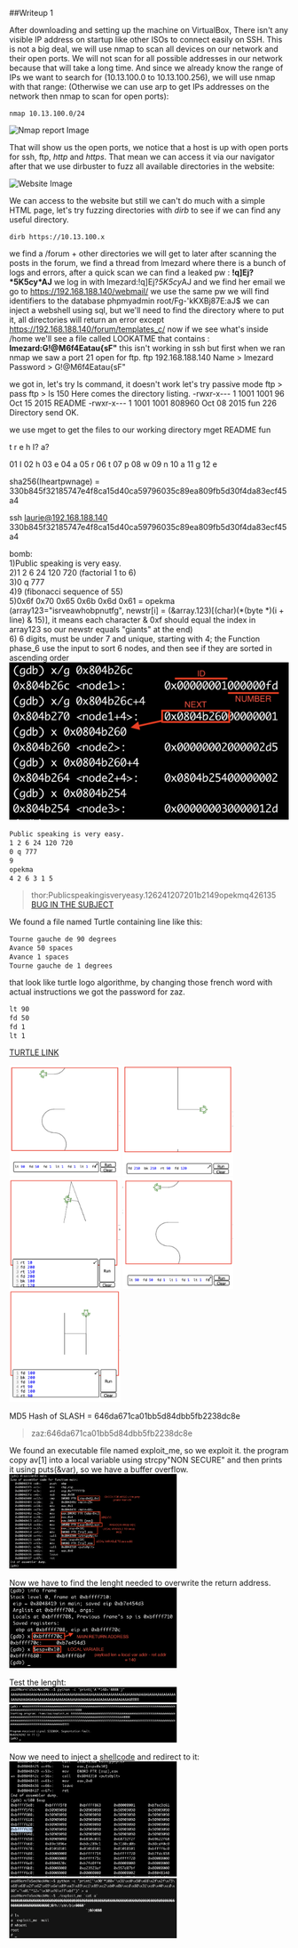 ##Writeup 1

After downloading and setting up the machine on VirtualBox, There isn't any visible IP address on startup like other ISOs to connect easily on SSH.
This is not a big deal, we will use nmap to scan all devices on our network and their open ports. We will not scan for all possible addresses in our network because that will take a long time. And since we already know the range of IPs we want to search for (10.13.100.0 to 10.13.100.256), we will use nmap with that range: (Otherwise we can use arp to get IPs addresses on the network then nmap to scan for open ports):

```console
nmap 10.13.100.0/24
```
![Nmap report Image](url "Nmap scan")

That will show us the open ports, we notice that a host is up with open ports for ssh, ftp, *http* and *https*. That mean we can access it via our navigator
after that we use dirbuster to fuzz all available directories in the website:

![Website Image](url "Website")

We can access to the website but still we can't do much with a simple HTML page, let's try fuzzing directories with *dirb* to see if we can find any useful directory.
```console
dirb https://10.13.100.x
```

we find a /forum + other directories we will get to later
after scanning the posts in the forum, we find a thread from lmezard where there is a bunch of logs and errors, after a quick scan we can find a leaked pw : **!q\]Ej?\*5K5cy\*AJ**
we log in with lmezard:!q\]Ej?*5K5cy*AJ and we find her email we go to https://192.168.188.140/webmail/ we use the same pw
we will find identifiers to the database phpmyadmin root/Fg-'kKXBj87E:aJ$
we can inject a webshell using sql, but we'll need to find the directory where to put it, all directories will return an error except https://192.168.188.140/forum/templates_c/
now if we see what's inside /home we'll see a file called LOOKATME that contains : **lmezard:G!@M6f4Eatau{sF"**
this isn't working in ssh but first when we ran nmap we saw a port 21 open for ftp.
ftp 192.168.188.140
Name > lmezard
Password > G!@M6f4Eatau{sF"

we got in, let's try ls command, it doesn't work let's try passive mode
ftp > pass
ftp > ls
150 Here comes the directory listing.
-rwxr-x--- 1 1001 1001 96 Oct 15 2015 README
-rwxr-x--- 1 1001 1001 808960 Oct 08 2015 fun
226 Directory send OK.

we use mget to get the files to our working directory
mget README fun

t r e h I? a?

01 I
02 h
03 e
04 a
05 r
06 t
07 p
08 w
09 n
10 a
11 g
12 e

sha256(Iheartpwnage) = 330b845f32185747e4f8ca15d40ca59796035c89ea809fb5d30f4da83ecf45a4

ssh laurie@192.168.188.140
330b845f32185747e4f8ca15d40ca59796035c89ea809fb5d30f4da83ecf45a4

bomb:<br/>
1)Public speaking is very easy.<br/>
2)1 2 6 24 120 720 (factorial 1 to 6)<br/>
3)0 q 777<br/>
4)9 (fibonacci sequence of 55)<br/>
5)0x6f 0x70 0x65 0x6b 0x6d 0x61 = opekma (array123="isrveawhobpnutfg", newstr[i] = (&array.123)[(char)(*(byte *)(i + line) & 15)], it means each character & 0xf should equal the index in array123 so our newstr equals "giants" at the end)<br/>
6) 6 digits, must be under 7 and unique, starting with 4; the Function phase_6 use the input to sort 6 nodes, and then see if they are sorted in ascending order<br/>
![](./img/phase_6_nodes_mem.png)
```
Public speaking is very easy.
1 2 6 24 120 720
0 q 777
9
opekma
4 2 6 3 1 5
```
> thor:Publicspeakingisveryeasy.126241207201b2149opekmq426135 [BUG IN THE SUBJECT](https://stackoverflow.com/c/42network/questions/664/1628?r=SearchResults&s=1%7C12.5313#1628)

We found a file named Turtle containing line like this:
```
Tourne gauche de 90 degrees
Avance 50 spaces
Avance 1 spaces
Tourne gauche de 1 degrees
```
that look like turtle logo algorithme, by changing those french word with actual instructions we got the password for zaz.
```
lt 90
fd 50
fd 1
lt 1
```
[TURTLE LINK](https://www.transum.org/Software/Logo/Level2/Default.asp?Level=3)

<img src="./img/turtle_1.png"  width="200" height="200">
<img src="./img/turtle_2.png"  width="200" height="200">
<img src="./img/turtle_3.png"  width="200" height="200">
<img src="./img/turtle_4.png"  width="200" height="200">
<img src="./img/turtle_5.png"  width="200" height="200">

MD5 Hash of SLASH = 646da671ca01bb5d84dbb5fb2238dc8e

> zaz:646da671ca01bb5d84dbb5fb2238dc8e

We found an executable file named exploit_me, so we exploit it.
the program copy av[1] into a local variable using strcpy"NON SECURE" and then prints it using puts(&var), so we have a buffer overflow.<br/>
<img src="./img/exme_disass.png" width="60%" height=60%>

Now we have to find the lenght needed to overwrite the return address.<br/>
<img src="./img/exme_payload_len.png" width="60%" height=60%>

Test the lenght:<br/>
<img src="./img/exme_payload_test.png" width="60%" height=60%>
<img src="./img/exme_payload_test2.png" width="60%" height=60%>

Now we need to inject a [shellcode](https://shell-storm.org/shellcode/files/shellcode-811.php) and redirect to it:<br/>
<img src="./img/exme_payload_findaddr.png" width="60%" height=60%>
<img src="./img/exme_payload_shell.png" width="60%" height=60%>





